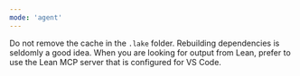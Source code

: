 ```yaml
---
mode: 'agent'
---
```


Do not remove the cache in the `.lake` folder. Rebuilding dependencies is seldomly a good idea. When you are looking for output from Lean, prefer to use the Lean MCP server that is configured for VS Code.